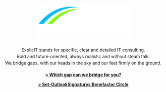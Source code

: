 ---
layout: page
title: '<img src="/assets/images/explicit consulting, color on transparent, company and slogan.png" alt="ExplicIT Consulting. We bridge the gap." style="height: 4em; object-fit: contain; margin-left.-0.25em;"><!--ExplicIT Consulting. We bridge the gap.-->'
subtitle: |
  <p class="subtitle is-3" style="margin-bottom:0.3em">
    ExplicIT stands for specific, clear and detailed IT consulting.
  </p>

  <p class="subtitle is-3" style="margin-bottom:0.3em; margin-top:0.3em">
    Bold and future-oriented, always realistic and without steam talk.
  </p>

  <p class="subtitle is-3" style="margin-top:0.3em;">
    We bridge gaps, with our heads in the sky and our feet firmly on the ground.
  </p>

  <p class="subtitle is-3" style="margin-top:1.5em;">
    <strong><a href="/services/">> Which gap can we bridge for you?</a></strong>
  </p>

  <p class="subtitle is-3" style="">
    <strong><a href="/open-source/set-outlooksignatures/">> Set-OutlookSignatures Benefactor Circle</a></strong>
  </p>
hero_image: "/assets/images/background, vietnam golden bridge.jpg"
hero_height: is-fullheight-with-navbar
hero_darken: true
description: We bridge the gap between strategy and execution. ExplicIT stands for specific, clear and detailed IT consulting.
redirect_from:
  - /home
  - /home/
---